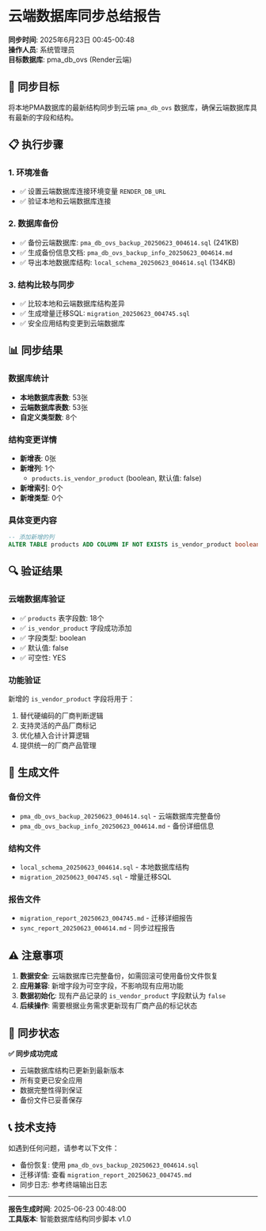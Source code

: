 # 云端数据库同步总结报告

**同步时间**: 2025年6月23日 00:45-00:48  
**操作人员**: 系统管理员  
**目标数据库**: pma_db_ovs (Render云端)

## 🎯 同步目标

将本地PMA数据库的最新结构同步到云端 `pma_db_ovs` 数据库，确保云端数据库具有最新的字段和结构。

## 📋 执行步骤

### 1. 环境准备
- ✅ 设置云端数据库连接环境变量 `RENDER_DB_URL`
- ✅ 验证本地和云端数据库连接

### 2. 数据库备份
- ✅ 备份云端数据库: `pma_db_ovs_backup_20250623_004614.sql` (241KB)
- ✅ 生成备份信息文档: `pma_db_ovs_backup_info_20250623_004614.md`
- ✅ 导出本地数据库结构: `local_schema_20250623_004614.sql` (134KB)

### 3. 结构比较与同步
- ✅ 比较本地和云端数据库结构差异
- ✅ 生成增量迁移SQL: `migration_20250623_004745.sql`
- ✅ 安全应用结构变更到云端数据库

## 📊 同步结果

### 数据库统计
- **本地数据库表数**: 53张
- **云端数据库表数**: 53张
- **自定义类型数**: 8个

### 结构变更详情
- **新增表**: 0张
- **新增列**: 1个
  - `products.is_vendor_product` (boolean, 默认值: false)
- **新增索引**: 0个
- **新增类型**: 0个

### 具体变更内容
```sql
-- 添加新增的列
ALTER TABLE products ADD COLUMN IF NOT EXISTS is_vendor_product boolean DEFAULT false;
```

## 🔍 验证结果

### 云端数据库验证
- ✅ `products` 表字段数: 18个
- ✅ `is_vendor_product` 字段成功添加
- ✅ 字段类型: boolean
- ✅ 默认值: false
- ✅ 可空性: YES

### 功能验证
新增的 `is_vendor_product` 字段将用于：
1. 替代硬编码的厂商判断逻辑
2. 支持灵活的产品厂商标记
3. 优化植入合计计算逻辑
4. 提供统一的厂商产品管理

## 📁 生成文件

### 备份文件
- `pma_db_ovs_backup_20250623_004614.sql` - 云端数据库完整备份
- `pma_db_ovs_backup_info_20250623_004614.md` - 备份详细信息

### 结构文件
- `local_schema_20250623_004614.sql` - 本地数据库结构
- `migration_20250623_004745.sql` - 增量迁移SQL

### 报告文件
- `migration_report_20250623_004745.md` - 迁移详细报告
- `sync_report_20250623_004614.md` - 同步过程报告

## ⚠️ 注意事项

1. **数据安全**: 云端数据库已完整备份，如需回滚可使用备份文件恢复
2. **应用兼容**: 新增字段为可空字段，不影响现有应用功能
3. **数据初始化**: 现有产品记录的 `is_vendor_product` 字段默认为 `false`
4. **后续操作**: 需要根据业务需求更新现有厂商产品的标记状态

## 🎉 同步状态

**✅ 同步成功完成**

- 云端数据库结构已更新到最新版本
- 所有变更已安全应用
- 数据完整性得到保证
- 备份文件已妥善保存

## 📞 技术支持

如遇到任何问题，请参考以下文件：
- 备份恢复: 使用 `pma_db_ovs_backup_20250623_004614.sql`
- 迁移详情: 查看 `migration_report_20250623_004745.md`
- 同步日志: 参考终端输出日志

---
**报告生成时间**: 2025-06-23 00:48:00  
**工具版本**: 智能数据库结构同步脚本 v1.0 